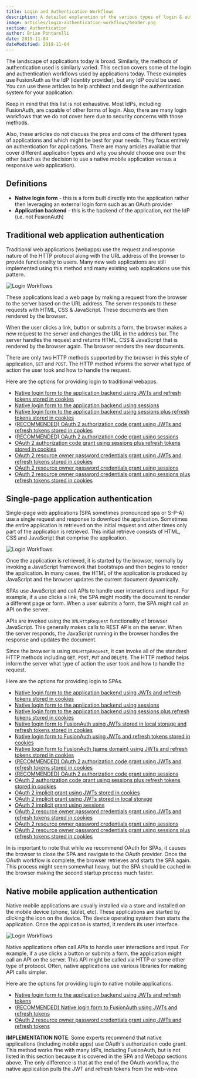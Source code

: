 ```yaml
---
title: Login and Authentication Workflows
description: A detailed explanation of the various types of login & authentication workflows used by applications.
image: articles/login-authentication-workflows/header.png
section: Authentication
author: Brian Pontarelli
date: 2019-11-04
dateModified: 2019-11-04
---
```


The landscape of applications today is broad. Similarly, the methods of authentication used is similarly varied. This section covers some of the login and authentication workflows used by applications today. These examples use FusionAuth as the IdP (identity provider), but any IdP could be used. You can use these articles to help architect and design the authentication system for your application.

Keep in mind that this list is not exhaustive. Most IdPs, including FusionAuth, are capable of other forms of login. Also, there are many login workflows that we do not cover here due to security concerns with those methods.

Also, these articles do not discuss the pros and cons of the different types of applications and which might be best for your needs. They focus entirely on authentication for applications. There are many articles available that cover different application types and why you should choose one over the other (such as the decision to use a native mobile application versus a responsive web application).

## Definitions

* **Native login form** - this is a form built directly into the application rather then leveraging an external login form such as an OAuth provider
* **Application backend** - this is the backend of the application, not the IdP (i.e. not FusionAuth)

## Traditional web application authentication

Traditional web applications (webapps) use the request and response nature of the HTTP protocol along with the URL address of the browser to provide functionality to users. Many new web applications are still implemented using this method and many existing web applications use this pattern.

![Login Workflows](/img/articles/login-authentication-workflows/login-type-get-post.png)

These applications load a web page by making a request from the browser to the server based on the URL address. The server responds to these requests with HTML, CSS & JavaScript. These documents are then rendered by the browser.

When the user clicks a link, button or submits a form, the browser makes a new request to the server and changes the URL in the address bar. The server handles the request and returns HTML, CSS & JavaScript that is rendered by the browser again. The browser renders the new documents.

There are only two HTTP methods supported by the browser in this style of application, `GET` and `POST`. The HTTP method informs the server what type of action the user took and how to handle the request.

Here are the options for providing login to traditional webapps.

* [Native login form to the application backend using JWTs and refresh tokens stored in cookies](/articles/authentication/webapp/native-login-form-to-application-backend-jwts-refresh-tokens-cookies)
* [Native login form to the application backend using sessions](/articles/authentication/webapp/native-login-form-to-application-backend-sessions)
* [Native login form to the application backend using sessions plus refresh tokens stored in cookies](/articles/authentication/webapp/native-login-form-to-application-backend-sessions-refresh-tokens-cookies)
* [(RECOMMENDED) OAuth 2 authorization code grant using JWTs and refresh tokens stored in cookies](/articles/authentication/webapp/oauth-authorization-code-grant-jwts-refresh-tokens-cookies)
* [(RECOMMENDED) OAuth 2 authorization code grant using sessions](/articles/authentication/webapp/oauth-authorization-code-grant-sessions)
* [OAuth 2 authorization code grant using sessions plus refresh tokens stored in cookies](/articles/authentication/webapp/oauth-authorization-code-grant-sessions-refresh-tokens-cookies)
* [OAuth 2 resource owner password credentials grant using JWTs and refresh tokens stored in cookies](/articles/authentication/webapp/oauth-resource-owner-password-credentials-grant-jwts-refresh-tokens-cookies)
* [OAuth 2 resource owner password credentials grant using sessions](/articles/authentication/webapp/oauth-resource-owner-password-credentials-grant-sessions)
* [OAuth 2 resource owner password credentials grant using sessions plus refresh tokens stored in cookies](/articles/authentication/webapp/oauth-resource-owner-password-credentials-grant-sessions-refresh-tokens-cookies)

## Single-page application authentication

Single-page web applications (SPA sometimes pronounced spa or S-P-A) use a single request and response to download the application. Sometimes the entire application is retrieved on the initial request and other times only part of the application is retrieved. This initial retrieve consists of HTML, CSS and JavaScript that comprise the application.

![Login Workflows](/img/articles/login-authentication-workflows/login-type-xmlhttprequest.png)

Once the application is retrieved, it is started by the browser, normally by invoking a JavaScript framework that bootstraps and then begins to render the application. In many cases, the HTML of the application is produced by JavaScript and the browser updates the current document dynamically.

SPAs use JavaScript and call APIs to handle user interactions and input. For example, if a use clicks a link, the SPA might modify the document to render a different page or form. When a user submits a form, the SPA might call an API on the server.

APIs are invoked using the `XMLHttpRequest` functionality of browser JavaScript. This generally makes calls to REST APIs on the server. When the server responds, the JavaScript running in the browser handles the response and updates the document.

Since the browser is using `XMLHttpRequest`, it can invoke all of the standard HTTP methods including `GET`, `POST`, `PUT` and `DELETE`. The HTTP method helps inform the server what type of action the user took and how to handle the request.

Here are the options for providing login to SPAs.

* [Native login form to the application backend using JWTs and refresh tokens stored in cookies](/articles/authentication/spa/native-login-form-to-application-backend-jwts-refresh-tokens-cookies)
* [Native login form to the application backend using sessions](/articles/authentication/spa/native-login-form-to-application-backend-sessions)
* [Native login form to the application backend using sessions plus refresh tokens stored in cookies](/articles/authentication/spa/native-login-form-to-application-backend-sessions-refresh-tokens-cookies)
* [Native login form to FusionAuth using JWTs stored in local storage and refresh tokens stored in cookies](/articles/authentication/spa/native-login-form-to-fusionauth-jwts-local-storage-refresh-tokens-cookies)
* [Native login form to FusionAuth using JWTs and refresh tokens stored in cookies](/articles/authentication/spa/native-login-form-to-fusionauth-jwts-refresh-tokens-cookies)
* [Native login form to FusionAuth (same domain) using JWTs and refresh tokens stored in cookies](/articles/authentication/spa/native-login-form-to-fusionauth-same-domain-jwts-refresh-tokens-cookies)
* [(RECOMMENDED) OAuth 2 authorization code grant using JWTs and refresh tokens stored in cookies](/articles/authentication/spa/oauth-authorization-code-grant-jwts-refresh-tokens-cookies)
* [(RECOMMENDED) OAuth 2 authorization code grant using sessions](/articles/authentication/spa/oauth-authorization-code-grant-sessions)
* [OAuth 2 authorization code grant using sessions plus refresh tokens stored in cookies](/articles/authentication/spa/oauth-authorization-code-grant-sessions-refresh-tokens-cookies)
* [OAuth 2 implicit grant using JWTs stored in cookies](/articles/authentication/spa/oauth-implicit-grant-jwts-cookies)
* [OAuth 2 implicit grant using JWTs stored in local storage](/articles/authentication/spa/oauth-implicit-grant-jwts-local-storage)
* [OAuth 2 implicit grant using sessions](/articles/authentication/spa/oauth-implicit-grant-sessions)
* [OAuth 2 resource owner password credentials grant using JWTs and refresh tokens stored in cookies](/articles/authentication/spa/oauth-resource-owner-password-credentials-grant-jwts-refresh-tokens-cookies)
* [OAuth 2 resource owner password credentials grant using sessions](/articles/authentication/spa/oauth-resource-owner-password-credentials-grant-sessions)
* [OAuth 2 resource owner password credentials grant using sessions plus refresh tokens stored in cookies](/articles/authentication/spa/oauth-resource-owner-password-credentials-grant-sessions-refresh-tokens-cookies)

In is important to note that while we recommend OAuth for SPAs, it causes the browser to close the SPA and navigate to the OAuth provider. Once the OAuth workflow is complete, the browser retrieves and starts the SPA again. This process might seem somewhat heavy, but the SPA should be cached in the browser making the second startup process much faster.

## Native mobile application authentication

Native mobile applications are usually installed via a store and installed on the mobile device (phone, tablet, etc). These applications are started by clicking the icon on the device. The device operating system then starts the application. Once the application is started, it renders its user interface.

![Login Workflows](/img/articles/login-authentication-workflows/login-type-native.png)

Native applications often call APIs to handle user interactions and input. For example, if a use clicks a button or submits a form, the application might call an API on the server. This API might be called via HTTP or some other type of protocol. Often, native applications use various libraries for making API calls simpler.

Here are the options for providing login to native mobile applications.

* [Native login form to the application backend using JWTs and refresh tokens](/articles/authentication/mobile/native-login-form-to-application-backend-jwts-refresh-tokens)
* [(RECOMMENDED) Native login form to FusionAuth using JWTs and refresh tokens](/articles/authentication/mobile/native-login-form-to-fusionauth-jwts-refresh-tokens)
* [OAuth 2 resource owner password credentials grant using JWTs and refresh tokens](/articles/authentication/mobile/oauth-resource-owner-password-credentials-grant-jwts-refresh-tokens)

**IMPLEMENTATION NOTE**: Some experts recommend that native applications (including mobile apps) use OAuth's authorization code grant. This method works fine with many IdPs, including FusionAuth, but is not listed in this section because it is covered in the SPA and Webapp sections above. The only difference is that at the end of the OAuth workflow, the native application pulls the JWT and refresh tokens from the web-view.
